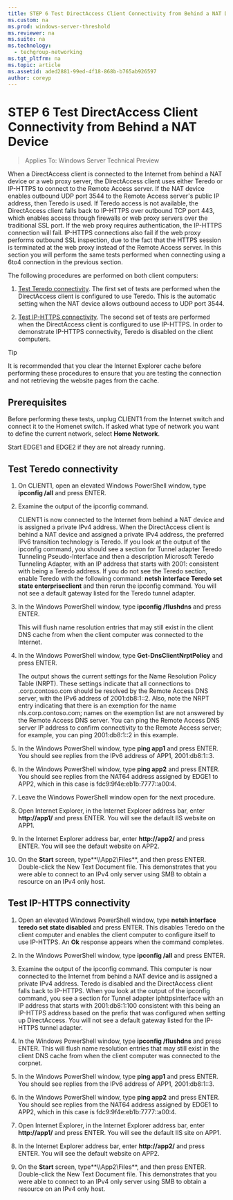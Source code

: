 ```yaml
---
title: STEP 6 Test DirectAccess Client Connectivity from Behind a NAT Device
ms.custom: na
ms.prod: windows-server-threshold
ms.reviewer: na
ms.suite: na
ms.technology: 
  - techgroup-networking
ms.tgt_pltfrm: na
ms.topic: article
ms.assetid: aded2881-99ed-4f18-868b-b765ab926597
author: coreyp
---
```

# STEP 6 Test DirectAccess Client Connectivity from Behind a NAT Device

>Applies To: Windows Server Technical Preview

When a DirectAccess client is connected to the Internet from behind a NAT device or a web proxy server, the DirectAccess client uses either Teredo or IP-HTTPS to connect to the Remote Access server. If the NAT device enables outbound UDP port 3544 to the Remote Access server's public IP address, then Teredo is used. If Teredo access is not available, the DirectAccess client falls back to IP-HTTPS over outbound TCP port 443, which enables access through firewalls or web proxy servers over the traditional SSL port. If the web proxy requires authentication, the IP-HTTPS connection will fail. IP-HTTPS connections also fail if the web proxy performs outbound SSL inspection, due to the fact that the HTTPS session is terminated at the web proxy instead of the Remote Access server. In this section you will perform the same tests performed when connecting using a 6to4 connection in the previous section.  
  
The following procedures are performed on both client computers:  
  
1.  [Test Teredo connectivity](assetId:///56cfbafa-7a8d-4241-8930-b038e989b809#TeredoCLIENT1). The first set of tests are performed when the DirectAccess client is configured to use Teredo. This is the automatic setting when the NAT device allows outbound access to UDP port 3544.  
  
2.  [Test IP-HTTPS connectivity](assetId:///56cfbafa-7a8d-4241-8930-b038e989b809#IPHTTPS_CLIENT1). The second set of tests are performed when the DirectAccess client is configured to use IP-HTTPS. In order to demonstrate IP-HTTPS connectivity, Teredo is disabled on the client computers.  
  
> [!TIP]  
> It is recommended that you clear the Internet Explorer cache before performing these procedures to ensure that you are testing the connection and not retrieving the website pages from the cache.  
  
## Prerequisites  
Before performing these tests, unplug CLIENT1 from the Internet switch and connect it to the Homenet switch. If asked what type of network you want to define the current network, select **Home Network**.  
  
Start EDGE1 and EDGE2 if they are not already running.  
  
## <a name="TeredoCLIENT1"></a>Test Teredo connectivity  
  
1.  On CLIENT1, open an elevated Windows PowerShell window, type **ipconfig /all** and press ENTER.  
  
2.  Examine the output of the ipconfig command.  
  
    CLIENT1 is now connected to the Internet from behind a NAT device and is assigned a private IPv4 address. When the DirectAccess client is behind a NAT device and assigned a private IPv4 address, the preferred IPv6 transition technology is Teredo. If you look at the output of the ipconfig command, you should see a section for Tunnel adapter Teredo Tunneling Pseudo-Interface and then a description Microsoft Teredo Tunneling Adapter, with an IP address that starts with 2001: consistent with being a Teredo address. If you do not see the Teredo section, enable Teredo with the following command: **netsh interface Teredo set state enterpriseclient** and then rerun the ipconfig command. You will not see a default gateway listed for the Teredo tunnel adapter.  
  
3.  In the Windows PowerShell window, type **ipconfig /flushdns** and press ENTER.  
  
    This will flush name resolution entries that may still exist in the client DNS cache from when the client computer was connected to the Internet.  
  
4.  In the Windows PowerShell window, type **Get-DnsClientNrptPolicy** and press ENTER.  
  
    The output shows the current settings for the Name Resolution Policy Table (NRPT). These settings indicate that all connections to .corp.contoso.com should be resolved by the Remote Access DNS server, with the IPv6 address of 2001:db8:1::2. Also, note the NRPT entry indicating that there is an exemption for the name nls.corp.contoso.com; names on the exemption list are not answered by the Remote Access DNS server. You can ping the Remote Access DNS server IP address to confirm connectivity to the Remote Access server; for example, you can ping 2001:db8:1::2 in this example.  
  
5.  In the Windows PowerShell window, type **ping app1** and press ENTER. You should see replies from the IPv6 address of APP1, 2001:db8:1::3.  
  
6.  In the Windows PowerShell window, type **ping app2** and press ENTER. You should see replies from the NAT64 address assigned by EDGE1 to APP2, which in this case is fdc9:9f4e:eb1b:7777::a00:4.  
  
7.  Leave the Windows PowerShell window open for the next procedure.  
  
8.  Open Internet Explorer, in the Internet Explorer address bar, enter **http://app1/** and press ENTER. You will see the default IIS website on APP1.  
  
9. In the Internet Explorer address bar, enter **http://app2/** and press ENTER. You will see the default website on APP2.  
  
10. On the **Start** screen, type**\\\App2\Files**, and then press ENTER. Double-click the New Text Document file. This demonstrates that you were able to connect to an IPv4 only server using SMB to obtain a resource on an IPv4 only host.  
  
## <a name="IPHTTPS_CLIENT1"></a>Test IP-HTTPS connectivity  
  
1.  Open an elevated Windows PowerShell window, type **netsh interface teredo set state disabled** and press ENTER. This disables Teredo on the client computer and enables the client computer to configure itself to use IP-HTTPS. An **Ok** response appears when the command completes.  
  
2.  In the Windows PowerShell window, type **ipconfig /all** and press ENTER.  
  
3.  Examine the output of the ipconfig command. This computer is now connected to the Internet from behind a NAT device and is assigned a private IPv4 address. Teredo is disabled and the DirectAccess client falls back to IP-HTTPS. When you look at the output of the ipconfig command, you see a section for Tunnel adapter iphttpsinterface with an IP address that starts with 2001:db8:1:100 consistent with this being an IP-HTTPS address based on the prefix that was configured when setting up DirectAccess. You will not see a default gateway listed for the IP-HTTPS tunnel adapter.  
  
4.  In the Windows PowerShell window, type **ipconfig /flushdns** and press ENTER. This will flush name resolution entries that may still exist in the client DNS cache from when the client computer was connected to the corpnet.  
  
5.  In the Windows PowerShell window, type **ping app1** and press ENTER. You should see replies from the IPv6 address of APP1, 2001:db8:1::3.  
  
6.  In the Windows PowerShell window, type **ping app2** and press ENTER. You should see replies from the NAT64 address assigned by EDGE1 to APP2, which in this case is fdc9:9f4e:eb1b:7777::a00:4.  
  
7.  Open Internet Explorer, in the Internet Explorer address bar, enter **http://app1/** and press ENTER. You will see the default IIS site on APP1.  
  
8.  In the Internet Explorer address bar, enter **http://app2/** and press ENTER. You will see the default website on APP2.  
  
9. On the **Start** screen, type**\\\App2\Files**, and then press ENTER. Double-click the New Text Document file. This demonstrates that you were able to connect to an IPv4 only server using SMB to obtain a resource on an IPv4 only host.  
  


